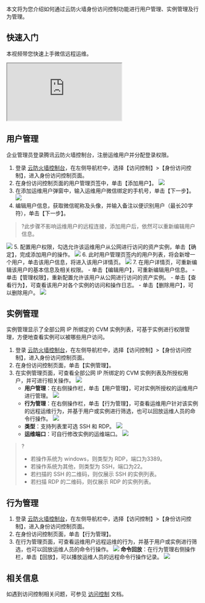 本文将为您介绍如何通过云防火墙身份访问控制功能进行用户管理、实例管理及行为管理。

## 快速入门
本视频带您快速上手微信远程运维。
<div class="doc-video-mod"><iframe src="https://cloud.tencent.com/edu/learning/quick-play/3452-60992?source=gw.doc.media&withPoster=1&notip=1"></iframe></div>

## 用户管理
企业管理员登录腾讯云防火墙控制台，注册运维用户并分配登录权限。
1. 登录 [云防火墙控制台](https://console.cloud.tencent.com/cfw/ac/auth)，在左侧导航栏中，选择【访问控制】>【身份访问控制】，进入身份访问控制页面。
2. 在身份访问控制页面的用户管理页签中，单击【添加用户】。
![](https://main.qcloudimg.com/raw/5190233763508253554807051a0d4886.png)
[](id:wx)
3. 在添加运维用户弹窗中，输入运维用户微信绑定的手机号，单击【下一步】。
![](https://main.qcloudimg.com/raw/597cec4464da922691a4eac21bcf1b95.png)
4. 编辑用户信息，获取微信昵称及头像，并输入备注以便识别用户（最长20字符），单击【下一步】。
>?此步骤不影响运维用户的远程连接，添加用户后，依然可以重新编辑用户信息。
>
![](https://main.qcloudimg.com/raw/2a364bc327e37774040e4727e1af9e50.png)
5. 配置用户权限，勾选允许该运维用户从公网进行访问的资产实例，单击【确定】，完成添加用户的操作。
![](https://main.qcloudimg.com/raw/4cc9e6a1f9b0046cc718ac93e32800d5.png)
6. 此时用户管理页签内的用户列表，将会新增一个用户，单击该用户信息，将进入该用户详情页。
![](https://main.qcloudimg.com/raw/0b425d83893bebf788ff434229c1ef14.png)
7. 在用户详情页，可重新编辑该用户的基本信息及相关权限。
	- 单击【编辑用户】，可重新编辑用户信息。
	- 单击【管理权限】，重新配置允许该用户从公网进行访问的资产实例。
	- 单击【查看行为】，可查看该用户对各个实例的访问和操作日志。
	- 单击【删除用户】，可以删除用户。
![](https://main.qcloudimg.com/raw/80c85991f8b2b393a78afa15ac63aa46.png)

## 实例管理
实例管理显示了全部公网 IP 所绑定的 CVM 实例列表，可基于实例进行权限管理，方便地查看实例可以被哪些用户访问。
1. 登录 [云防火墙控制台](https://console.cloud.tencent.com/cfw/ac/auth)，在左侧导航栏中，选择【访问控制】>【身份访问控制】，进入身份访问控制页面。
2. 在身份访问控制页面，单击【实例管理】。
3. 在实例管理页面，可查看全部公网 IP 所绑定的 CVM 实例列表及所授权用户，并可进行相关操作。
![](https://main.qcloudimg.com/raw/9cb7c561c81d0116643608cb01437ecc.png)
	- **用户管理**：在右侧操作栏，单击【用户管理】，可对实例所授权的运维用户进行管理。
![](https://main.qcloudimg.com/raw/8ee84b002d7220ac2b6c71d55762931f.png)
	- **行为管理**：在右侧操作栏，单击【行为管理】，可查看运维用户针对该实例的远程运维行为，并基于用户或实例进行筛选，也可以回放运维人员的命令行操作。
	![](https://main.qcloudimg.com/raw/3189b734b846ab16065a1eed2237232b.png)
	- **类型**：支持列表里可选 SSH 和 RDP。
	![](https://main.qcloudimg.com/raw/18dd00169b46f35c09bf0a7381b16d1d.png)
	- **运维端口**：可自行修改实例的运维端口。
  ![](https://main.qcloudimg.com/raw/b63eba7c1cb8849de792a854997da549.png)
>?
>-  若操作系统为 windows，则类型为 RDP，端口为3389。
>-  若操作系统为其他，则类型为 SSH，端口为22。
>-  若扫描的 SSH 的二维码，则仅展示 SSH 的实例列表。
>-  若扫描 RDP 的二维码，则仅展示 RDP 的实例列表。


## 行为管理
1. 登录 [云防火墙控制台](https://console.cloud.tencent.com/cfw/ac/auth)，在左侧导航栏中，选择【访问控制】>【身份访问控制】，进入身份访问控制页面。
2. 在身份访问控制页面，单击【行为管理】。
3. 在行为管理页面，可查看运维用户远程运维的行为，并基于用户或实例进行筛选，也可以回放运维人员的命令行操作。
![](https://main.qcloudimg.com/raw/14c2066cfa05efc8216ecbc8d8a19f14.png)
	**命令回放**：在行为管理右侧操作栏，单击【回放】，可以播放运维人员的远程命令行操作记录。
![](https://main.qcloudimg.com/raw/c873b69318dedc01f3010ea73131f8f0.png)

## 相关信息
如遇到访问控制相关问题，可参见 [访问控制](https://cloud.tencent.com/document/product/1132/56778) 文档。
